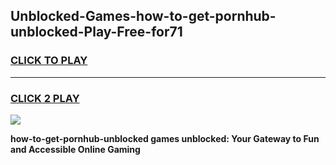 
## Unblocked-Games-how-to-get-pornhub-unblocked-Play-Free-for71
<h3>
<a href="https://premium76.site?title=how-to-get-pornhub-unblocked&ref=23A">CLICK TO PLAY</a></h3>
<hr>

<h3>
<a href="https://premium76.site?title=how-to-get-pornhub-unblocked&ref=23A">CLICK 2 PLAY</a>
  
</h3>

<a href="https://premium76.site?title=how-to-get-pornhub-unblocked&ref=23A"><img src="https://clearcache.store/games.png"></a>


**how-to-get-pornhub-unblocked games unblocked: Your Gateway to Fun and Accessible Online Gaming**
